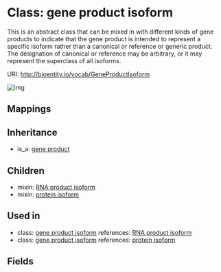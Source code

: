 # Class: gene product isoform


This is an abstract class that can be mixed in with different kinds of gene products to indicate that the gene product is intended to represent a specific isoform rather than a canonical or reference or generic product. The designation of canonical or reference may be arbitrary, or it may represent the superclass of all isoforms.

URI: http://bioentity.io/vocab/GeneProductIsoform

![img](http://yuml.me/diagram/nofunky/class/\[GeneProduct]^-\[GeneProductIsoform],%20)
## Mappings

## Inheritance

 *  is_a: [gene product](GeneProduct.md)
## Children

 *  mixin: [RNA product isoform](RnaProductIsoform.md)
 *  mixin: [protein isoform](ProteinIsoform.md)
## Used in

 *  class: [gene product isoform](GeneProductIsoform.md) references: [RNA product isoform](RnaProductIsoform.md)
 *  class: [gene product isoform](GeneProductIsoform.md) references: [protein isoform](ProteinIsoform.md)
## Fields

